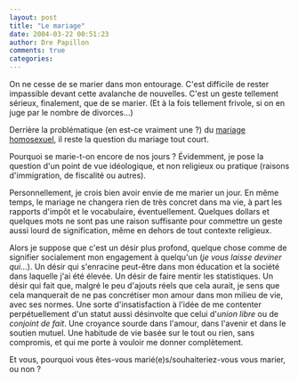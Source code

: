 ```yaml
---
layout: post
title: "Le mariage"
date: 2004-03-22 00:51:23
author: Dre Papillon
comments: true
categories: 
---
```



On ne cesse de se marier dans mon entourage.  C'est difficile de rester impassible devant cette avalanche de nouvelles.  C'est un geste tellement sérieux, finalement, que de se marier.  (Et à la fois tellement frivole, si on en juge par le nombre de divorces...)

Derrière la problématique (en est-ce vraiment une ?) du [mariage homosexuel](http://embruns.net/actus_et_opinions/000196.html), il reste la question du mariage tout court.

Pourquoi se marie-t-on encore de nos jours ?  Évidemment, je pose la question d'un point de vue idéologique, et non religieux ou pratique (raisons d'immigration, de fiscalité ou autres).

Personnellement, je crois bien avoir envie de me marier un jour.  En même temps, le mariage ne changera rien de très concret dans ma vie, à part les rapports d'impôt et le vocabulaire, éventuellement.  Quelques dollars et quelques mots ne sont pas une raison suffisante pour commettre un geste aussi lourd de signification, même en dehors de tout contexte religieux.

Alors je suppose que c'est un désir plus profond, quelque chose comme de signifier socialement mon engagement à quelqu'un (*je vous laisse deviner qui...*).  Un désir qui s'enracine peut-être dans mon éducation et la société dans laquelle j'ai été élevée.  Un désir de faire mentir les statistiques.  Un désir qui fait que, malgré le peu d'ajouts réels que cela aurait, je sens que cela manquerait de ne pas concrétiser mon amour dans mon milieu de vie, avec ses normes.  Une sorte d'insatisfaction à l'idée de me contenter perpétuellement d'un statut aussi désinvolte que celui d'*union libre* ou de *conjoint de fait*.  Une croyance sourde dans l'amour, dans l'avenir et dans le soutien mutuel.  Une habitude de vie basée sur le tout ou rien, sans compromis, et qui me porte à vouloir me donner complètement.

Et vous, pourquoi vous êtes-vous marié(e)s/souhaiteriez-vous vous marier, ou non ?